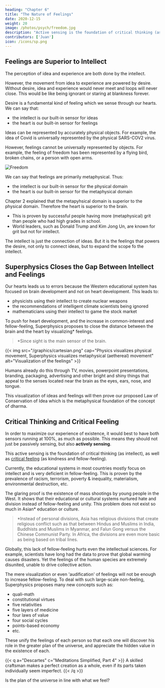 ```yaml
---
heading: "Chapter 6"
title: "The Nature of Feelings"
date: 2020-12-15
weight: 20
image: /photos/psych/freedom.jpg
description: "Active sensing is the foundation of critical thinking (as intellect), as well as critical feeling (as kindness and fellow-feeling)"
contributors: ['Juan']
icon: /icons/sp.png
---
```




## Feelings are Superior to Intellect

The perception of idea and experience are both done by the intellect. 

However, the movement from idea to experience are powered by desire. Without desire, idea and experience would never meet and loops will never close. This would be like being ignorant or staring at blankness forever. 

Desire is a fundamental kind of feeling which we sense through our hearts. We can say that:
- the intellect is our built-in sensor for ideas 
- the heart is our built-in sensor for feelings 

Ideas can be represented by accurately physical objects. For example, the idea of Covid is universally represented by the physical SARS-COV2 virus. 

However, feelings cannot be universally represented by objects. For example, the feeling of freedom has been represented by a flying bird, broken chains, or a person with open arms. 

![Freedom](/photos/psych/freedom.jpg)

We can say that feelings are primarily metaphysical. Thus:
- the intellect is our built-in sensor for the physical domain 
- the heart is our built-in sensor for the metaphysical domain

Chapter 2 explained that the metapyhsical domain is superior to the physical domain. Therefore the heart is superior to the brain. 
- This is proven by successful people having more (metaphysical) grit than people who had high grades in school. 
- World leaders, such as Donald Trump and Kim Jong Un, are known for grit but not for intellect. 

The intellect is just the connection of ideas. But it is the feelings that powers the desire, not only to connect ideas, but to expand the scope fo the intellect.  



## Superphysics Closes the Gap Between Intellect and Feelings

Our hearts leads us to errors because the Western educational system has focused on brain development and not on heart development.  This leads to:
- physicists using their intellect to create nuclear weapons
- the recommendations of intelligent climate scientists being ignored
- mathematicians using their intellect to game the stock market

<!-- The odd quirk in the human species is that our brain and heart are far apart. This creates a distance or lag that makes ideas  appear totally different from feelings. This then makes human action lack feelings for others, as seen in terrorism, nuclear weapons, deforestation, etc.  -->

To push for heart development, and the increase in common-interest and fellow-feeling, Superphysics proposes to close the distance between the brain and the heart by visualizing* feelings. 

> *Since sight is the main sensor of the brain.


{{< img src="/graphics/cartesian.png" cap="Physics visualizes physical movement, Superphysics visualizes metaphysical (aethereal) movement" alt="Visualization of the feelings" >}}

Humans already do this through TV, movies, powerpoint presentations, branding, packaging, advertising and other bright and shiny things that appeal to the senses located near the brain as the eyes, ears, nose, and tongue.   

This visualization of ideas and feelings will then prove our proposed Law of Conservation of Idea which is the metaphysical foundation of the concept of dharma. <!-- physical Law of Conservation of Matter and Energy.  -->


## Critical Thinking and Critical Feeling

In order to maximize our experience of existence, it would best to have both sensors running at 100%, as much as possible. This means they should not just be passively sensing, but also **actively sensing**. 

This active sensing is the foundation of critical thinking (as intellect), as well as [critical feeling](/superphysics/principles/chapter-06b) (as kindness and fellow-feeling). 

Currently, the educational systems in most countries mostly focus on intellect and is very deficient in fellow-feeling. This is proven by the prevalence of racism, terrorism, poverty & inequality, materialism, environmental destruction, etc. 

The glaring proof is the existence of mass shootings by young people in the West. It shows that their educational or cultural systems nurtured hate and division instead of fellow-feeling and unity. This problem does not exist so much in Asian* education or culture.   

> *Instead of personal divisions, Asia has religious divisions that create religious conflict such as that between Hindus and Muslims in India, Buddhists and Muslims in Myanmar, and Falun Gong versus the Chinese Communist Party. In Africa, the divisions are even more basic as being based on tribal lines.  


Globally, this lack of fellow-feeling hurts even the intellectual sciences. For example, scientists have long had the data to prove that global warming causes disasters. Yet the feelings of the human species are extremely disunited, unable to drive collective action. 

The mere visualization or even 'audification' of feelings will not be enough to increase fellow-feeling. To deal with such large-scale non-feeling, Superphysics proposes many new concepts such as:
- quali-math
- constitutional virtues
- five relativities
- five layers of medicine
- four laws of value
- four social cycles
- points-based economy
- etc.


These unify the feelings of each person so that each one will discover his role in the greater plan of the universe, and appreciate the hidden value in the existence of each. 

{{< q a="Descartes" c="Meditations Simplified, Part 4" >}}
A skilled craftsman makes a perfect creation as a whole, even if its parts taken individually seem imperfect.
{{< /q >}}

Is the plan of the universe in line with what we feel? 

<!-- The next chapter explain the  -->